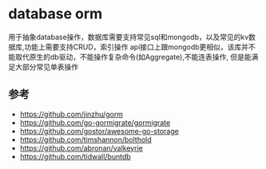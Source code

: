 # database orm
用于抽象database操作，数据库需要支持常见sql和mongodb，以及常见的kv数据库,功能上需要支持CRUD，索引操作
api接口上跟mongodb更相似，该库并不能取代原生的db驱动，不能操作复杂命令(如Aggregate),不能连表操作,
但是能满足大部分常见单表操作

## 参考
- https://github.com/jinzhu/gorm
- https://github.com/go-gormigrate/gormigrate
- https://github.com/gostor/awesome-go-storage  
- https://github.com/timshannon/bolthold  
- https://github.com/abronan/valkeyrie  
- https://github.com/tidwall/buntdb  
